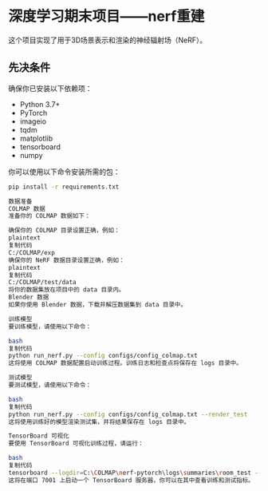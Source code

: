 # 深度学习期末项目——nerf重建

这个项目实现了用于3D场景表示和渲染的神经辐射场（NeRF）。

## 先决条件

确保你已安装以下依赖项：
- Python 3.7+
- PyTorch
- imageio
- tqdm
- matplotlib
- tensorboard
- numpy

你可以使用以下命令安装所需的包：
```bash
pip install -r requirements.txt

数据准备
COLMAP 数据
准备你的 COLMAP 数据如下：

确保你的 COLMAP 目录设置正确，例如：
plaintext
复制代码
C:/COLMAP/exp
确保你的 NeRF 数据目录设置正确，例如：
plaintext
复制代码
C:/COLMAP/test/data
将你的数据集放在项目中的 data 目录内。
Blender 数据
如果你使用 Blender 数据，下载并解压数据集到 data 目录中。

训练模型
要训练模型，请使用以下命令：

bash
复制代码
python run_nerf.py --config configs/config_colmap.txt
这将使用 COLMAP 数据配置启动训练过程。训练日志和检查点将保存在 logs 目录中。

测试模型
要测试模型，请使用以下命令：

bash
复制代码
python run_nerf.py --config configs/config_colmap.txt --render_test
这将使用训练好的模型渲染测试集，并将结果保存在 logs 目录中。

TensorBoard 可视化
要使用 TensorBoard 可视化训练过程，请运行：

bash
复制代码
tensorboard --logdir=C:\COLMAP\nerf-pytorch\logs\summaries\room_test --port 7001
这将在端口 7001 上启动一个 TensorBoard 服务器，你可以在其中查看训练和测试指标。
